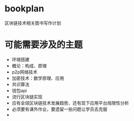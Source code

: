bookplan
===
区块链技术相关图书写作计划


# 可能需要涉及的主题
* 环境搭建
* 概论：构成、原理
* p2p网络技术
* 加密技术：数学原理、应用
* 共识算法
* 钱包api
* 流行区块链实现
* 应有全球区块链技术发展趋势、还有现下应用平台局限性分析
* 必须要有课外作业，要遗留一些问题让学员去克服
*
